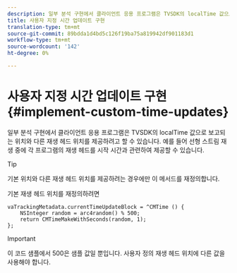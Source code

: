 ```yaml
---
description: 일부 분석 구현에서 클라이언트 응용 프로그램은 TVSDK의 localTime 값으로 보고되는 위치와 다른 재생 헤드 위치를 제공하려고 할 수 있습니다. 예를 들어 선형 스트림 재생 중에 각 프로그램의 재생 헤드를 시작 시간과 관련하여 제공할 수 있습니다.
title: 사용자 지정 시간 업데이트 구현
translation-type: tm+mt
source-git-commit: 89bdda1d4bd5c126f19ba75a819942df901183d1
workflow-type: tm+mt
source-wordcount: '142'
ht-degree: 0%

---
```



# 사용자 지정 시간 업데이트 구현 {#implement-custom-time-updates}

일부 분석 구현에서 클라이언트 응용 프로그램은 TVSDK의 localTime 값으로 보고되는 위치와 다른 재생 헤드 위치를 제공하려고 할 수 있습니다. 예를 들어 선형 스트림 재생 중에 각 프로그램의 재생 헤드를 시작 시간과 관련하여 제공할 수 있습니다.

>[!TIP]
>
>기본 위치와 다른 재생 헤드 위치를 제공하려는 경우에만 이 메서드를 재정의합니다.

기본 재생 헤드 위치를 재정의하려면

```
vaTrackingMetadata.currentTimeUpdateBlock = ^CMTime () { 
    NSInteger random = arc4random() % 500;  
    return CMTimeMakeWithSeconds(random, 1); 
};
```

>[!IMPORTANT]
>
>이 코드 샘플에서 500은 샘플 값일 뿐입니다. 사용자 정의 재생 헤드 위치에 다른 값을 사용해야 합니다.